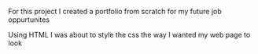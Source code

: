 For this project I created a portfolio from scratch for my future job oppurtunites

Using HTML I was about to style the css the way I wanted my web page to look